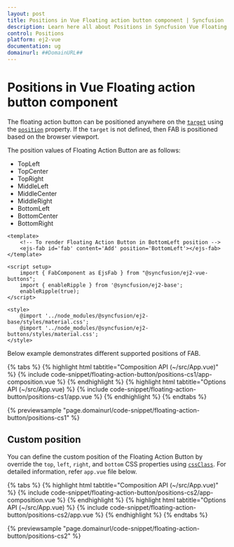 ```yaml
---
layout: post
title: Positions in Vue Floating action button component | Syncfusion
description: Learn here all about Positions in Syncfusion Vue Floating action button component of Syncfusion Essential JS 2 and more.
control: Positions 
platform: ej2-vue
documentation: ug
domainurl: ##DomainURL##
---
```


# Positions in Vue Floating action button component

The floating action button can be positioned anywhere on the [`target`](https://ej2.syncfusion.com/vue/documentation/api/floating-action-button/fab/#target) using the [`position`](https://ej2.syncfusion.com/vue/documentation/api/floating-action-button/fab/#position) property. If the `target` is not defined, then FAB is positioned based on the browser viewport.

The position values of Floating Action Button are as follows:
* TopLeft
* TopCenter
* TopRight
* MiddleLeft
* MiddleCenter
* MiddleRight
* BottomLeft
* BottomCenter
* BottomRight

```
<template>
    <!-- To render Floating Action Button in BottomLeft position -->
    <ejs-fab id='fab' content='Add' position='BottomLeft'></ejs-fab>
</template>

<script setup>
    import { FabComponent as EjsFab } from "@syncfusion/ej2-vue-buttons";
    import { enableRipple } from '@syncfusion/ej2-base';
    enableRipple(true);
</script>

<style>
    @import '../node_modules/@syncfusion/ej2-base/styles/material.css';
    @import '../node_modules/@syncfusion/ej2-buttons/styles/material.css';
</style>
```

Below example demonstrates different supported positions of FAB.

{% tabs %}
{% highlight html tabtitle="Composition API (~/src/App.vue)" %}
{% include code-snippet/floating-action-button/positions-cs1/app-composition.vue %}
{% endhighlight %}
{% highlight html tabtitle="Options API (~/src/App.vue) %}
{% include code-snippet/floating-action-button/positions-cs1/app.vue %}
{% endhighlight %}
{% endtabs %}
        
{% previewsample "page.domainurl/code-snippet/floating-action-button/positions-cs1" %}

## Custom position

You can define the custom position of the Floating Action Button by override the `top`, `left`, `right`, and `bottom` CSS properties using [`cssClass`](https://ej2.syncfusion.com/vue/documentation/api/floating-action-button/fab/#cssclass). For detailed information, refer `app.vue` file below.

{% tabs %}
{% highlight html tabtitle="Composition API (~/src/App.vue)" %}
{% include code-snippet/floating-action-button/positions-cs2/app-composition.vue %}
{% endhighlight %}
{% highlight html tabtitle="Options API (~/src/App.vue) %}
{% include code-snippet/floating-action-button/positions-cs2/app.vue %}
{% endhighlight %}
{% endtabs %}
        
{% previewsample "page.domainurl/code-snippet/floating-action-button/positions-cs2" %}
